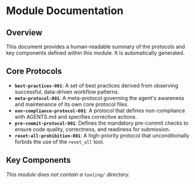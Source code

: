 # Module Documentation

## Overview

This document provides a human-readable summary of the protocols and key components defined within this module. It is automatically generated.

## Core Protocols

- **`best-practices-001`**: A set of best practices derived from observing successful, data-driven workflow patterns.
- **`meta-protocol-001`**: A meta-protocol governing the agent's awareness and maintenance of its own core protocol files.
- **`non-compliance-protocol-001`**: A protocol that defines non-compliance with AGENTS.md and specifies corrective actions.
- **`pre-commit-protocol-001`**: Defines the mandatory pre-commit checks to ensure code quality, correctness, and readiness for submission.
- **`reset-all-prohibition-001`**: A high-priority protocol that unconditionally forbids the use of the `reset_all` tool.

## Key Components

_This module does not contain a `tooling/` directory._